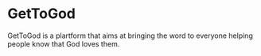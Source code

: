 # GetToGod
GetToGod is a plartform that aims at bringing the word to everyone helping people know that God loves them.
